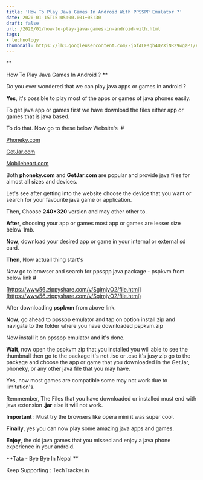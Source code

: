 ```yaml
---
title: 'How To Play Java Games In Android With PPSSPP Emulator ?'
date: 2020-01-15T15:05:00.001+05:30
draft: false
url: /2020/01/how-to-play-java-games-in-android-with.html
tags: 
- technology
thumbnail: https://lh3.googleusercontent.com/-jGfALFsgb4U/XiNR29wgzPI/AAAAAAAAAzE/m23xjlPgD5oEu6eCA1qCvbOlSTZ6z3w_ACLcBGAsYHQ/s1600/IMG_20200119_000424_764.jpg
---
```


**

How To Play Java Games In Android ? **

  

Do you ever wondered that we can play java apps or games in android ?

  

**Yes**, it's possible to play most of the apps or games of java phones easily.

  

To get java app or games first we have download the files either app or games that is java based.

  

To do that. Now go to these below Website's  #

  

[Phoneky.com](Phoneky.com)  

  

[GetJar.com](GetJar.com)  

  

[Mobileheart.com](Mobileheart.com)  

  

Both **phoneky.com** and **GetJar.com** are popular and provide java files for almost all sizes and devices.

  

Let's see after getting into the website choose the device that you want or search for your favourite java game or application.

  

Then, Choose **240×320** version and may other other to.

  

**After**, choosing your app or games most app or games are lesser size below 1mb.

  

**Now**, download your desired app or game in your internal or external sd card.

  

**Then**, Now actuall thing start's 

  

Now go to browser and search for ppsspp java package - pspkvm from below link #

  

[https://www56.zippyshare.com/v/SgimjyO2/file.html](https://www56.zippyshare.com/v/SgimjyO2/file.html)  

  

After downloading **pspkvm** from above link.

  

**Now**, go ahead to ppsspp emulator and tap on option install zip and navigate to the folder where you have downloaded pspkvm.zip

  

Now install it on ppsspp emulator and it's done.

  

**Wait**, now open the pspkvm zip that you installed you will able to see the thumbnail then go to the package it's not .iso or .cso it's jusy zip go to the package and choose the app or game that you downloaded in the GetJar, phoneky, or any other java file that you may have.

  

Yes, now most games are compatible some may not work due to limitation's.

  

Remmember, The Files that you have downloaded or installed must end with java extension **.jar** else it will not work.

  

**Important** : Must try the browsers like opera mini it was super cool.

  

**Finally**, yes you can now play some amazing java apps and games.

  

**Enjoy**, the old java games that you missed and enjoy a java phone experience in your android.

  

**Tata - Bye Bye In Nepal **

  

Keep Supporting : TechTracker.in